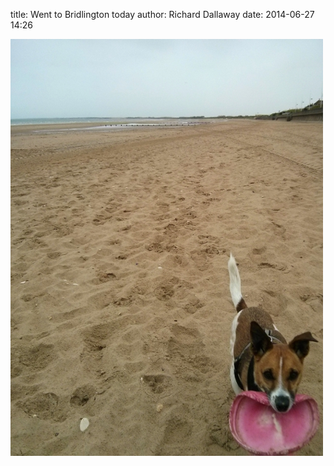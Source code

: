 
title: Went to Bridlington today
author: Richard Dallaway
date: 2014-06-27 14:26

<div><a href="/media/tp_IMG_20140627_135518.jpg"><img src="/media/tp_thumb_IMG_20140627_135518.jpg" width="500" height="667"/></a></div>


  
      